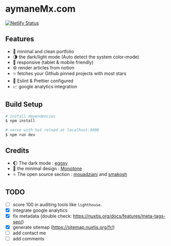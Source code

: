 # aymaneMx.com
[![Netlify Status](https://api.netlify.com/api/v1/badges/e7480484-a8b5-4e42-ac14-2a6d8b41b0df/deploy-status)](https://app.netlify.com/sites/unruffled-tesla-0cb748/deploys)

## Features 

- :smiling_face_with_three_hearts: minimal and clean portfolio 
- :last_quarter_moon: the dark/light mode (Auto detect the system color-mode)
- :iphone: responsive (tablet & mobile friendly)
- :gear: render articles from notion 
- :star: fetches your Github pinned projects with most stars
- :dizzy: Eslint & Prettier configured
- :chart_with_upwards_trend: google analytics integration 

## Build Setup

```bash
# install dependencies
$ npm install

# serve with hot reload at localhost:3000
$ npm run dev
```

## Credits 

- :moon: The dark mode : [eggsy](https://github.com/eggsy/website)
- :art: the minimal design : [Monotone](https://github.com/dev-ggaurav/Monotone)
- :star: The open source section : [mouadziani](https://github.com/MouadZIANI/mouadziani.com) and [smakosh](https://github.com/smakosh/smakosh.com)


## TODO 

- [ ] score 100 in auditing tools like `lighthouse`.
- [x] integrate google analytics
- [x] fix metadata (double check: https://nuxtjs.org/docs/features/meta-tags-seo/) 
- [x] generate sitemap (https://sitemap.nuxtjs.org/fr/)
- [ ] add contact me 
- [ ] add comments
